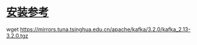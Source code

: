 # [安装参考](https://www.cnblogs.com/Hackerman/p/12595246.html)
wget https://mirrors.tuna.tsinghua.edu.cn/apache/kafka/3.2.0/kafka_2.13-3.2.0.tgz